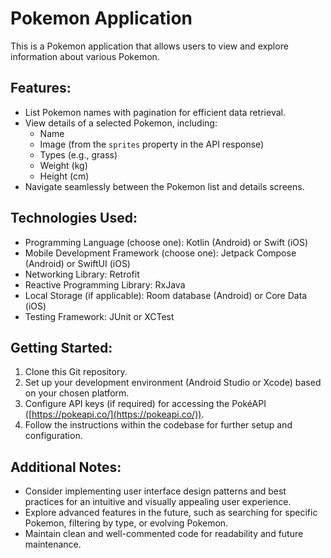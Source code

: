 # Pokemon Application

This is a Pokemon application that allows users to view and explore information about various Pokemon.

## Features:

* List Pokemon names with pagination for efficient data retrieval.
* View details of a selected Pokemon, including:
    - Name
    - Image (from the `sprites` property in the API response)
    - Types (e.g., grass)
    - Weight (kg)
    - Height (cm)
* Navigate seamlessly between the Pokemon list and details screens.

## Technologies Used:

- Programming Language (choose one): Kotlin (Android) or Swift (iOS)
- Mobile Development Framework (choose one): Jetpack Compose (Android) or SwiftUI (iOS)
- Networking Library: Retrofit
- Reactive Programming Library: RxJava
- Local Storage (if applicable): Room database (Android) or Core Data (iOS)
- Testing Framework: JUnit or XCTest

## Getting Started:

1. Clone this Git repository.
2. Set up your development environment (Android Studio or Xcode) based on your chosen platform.
3. Configure API keys (if required) for accessing the PokéAPI ([https://pokeapi.co/](https://pokeapi.co/)).
4. Follow the instructions within the codebase for further setup and configuration.

## Additional Notes:

* Consider implementing user interface design patterns and best practices for an intuitive and visually appealing user experience.
* Explore advanced features in the future, such as searching for specific Pokemon, filtering by type, or evolving Pokemon.
* Maintain clean and well-commented code for readability and future maintenance.
